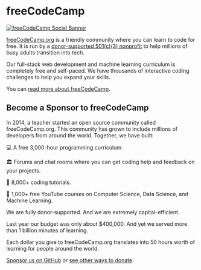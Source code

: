 # freeCodeCamp

[![freeCodeCamp Social Banner](https://cdn.freecodecamp.org/platform/universal/fcc_banner_new.png)](https://www.freecodecamp.org/)

[freeCodeCamp.org](https://www.freecodecamp.org) is a friendly community where you can learn to code for free. It is run by a [donor-supported 501(c)(3) nonprofit](https://www.freecodecamp.org/donate) to help millions of busy adults transition into tech.

Our full-stack web development and machine learning curriculum is completely free and self-paced. We have thousands of interactive coding challenges to help you expand your skills.

You can [read more about freeCodeCamp](https://freecodecamp.org/news/about).

## Become a Sponsor to freeCodeCamp

In 2014, a teacher started an open source community called freeCodeCamp.org. This community has grown to include millions of developers from around the world. Together, we have built:

💻 A free 3,000-hour programming curriculum.

🏛️ Forums and chat rooms where you can get coding help and feedback on your projects.

🧪 8,000+ coding tutorials.

🎒 1,000+ free YouTube courses on Computer Science, Data Science, and Machine Learning.

We are fully donor-supported. And we are extremely capital-efficient.

Last year our budget was only about $400,000. And yet we served more than 1 billion minutes of learning.

Each dollar you give to freeCodeCamp.org translates into 50 hours worth of learning for people around the world.

[Sponsor us on GitHub](https://github.com/sponsors/freeCodeCamp) or [see other ways to donate](https://www.freecodecamp.org/donate).
